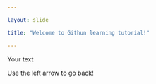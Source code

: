 ```yaml
---

layout: slide

title: "Welcome to Githun learning tutorial!"

---
```


Your text

Use the left arrow to go back!
